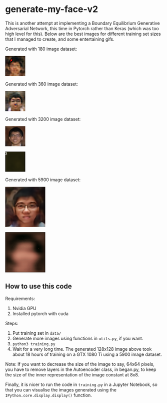 # generate-my-face-v2
This is another attempt at implementing a Boundary Equilibrium Generative Adversarial Network, this time in Pytorch rather than Keras (which was too high level for this). Below are the best images for different training set sizes that I managed to create, and some entertaining gifs.

Generated with 180 image dataset:

![alt text](https://github.com/tanhanliang/generate-my-face-v2/raw/master/cool/generated330.png)

Generated with 360 image dataset:

![alt text](https://github.com/tanhanliang/generate-my-face-v2/raw/master/cool/generated-img280.png)

Generated with 3200 image dataset:

![alt text](https://github.com/tanhanliang/generate-my-face-v2/raw/master/cool/generated-img395.png)

![](https://github.com/tanhanliang/generate-my-face-v2/raw/master/cool/3k-dataset-64x64.gif)

Generated with 5900 image dataset:

![alt text](https://github.com/tanhanliang/generate-my-face-v2/raw/master/cool/generated-img219.png)

![](https://github.com/tanhanliang/generate-my-face-v2/raw/master/cool/6k-dataset-128x128.gif)


## How to use this code
Requirements: 
1) Nvidia GPU
2) Installed pytorch with cuda

Steps:
1) Put training set in `data/`
2) Generate more images using functions in `utils.py`, if you want.
3) `python3 training.py`
4) Wait for a very long time. The generated 128x128 image above took about 18 hours of training on a GTX 1080 Ti using a 5900 image dataset.

Note: If you want to decrease the size of the image to say, 64x64 pixels, you have to remove layers in the Autoencoder class, in began.py, to keep the size of the inner representation of the image constant at 8x8.

Finally, it is nicer to run the code in `training.py` in a Jupyter Notebook, so that you can visualise the images generated using the `IPython.core.display.display()` function.
